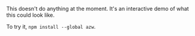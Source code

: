 This doesn't do anything at the moment. It's an interactive demo of what this could look like.

To try it, `npm install --global azw`.
